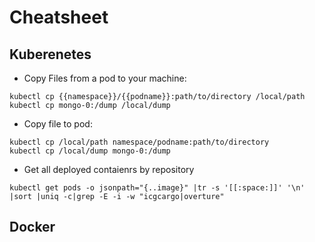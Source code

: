 # Cheatsheet

## Kuberenetes
- Copy Files from a pod to your machine: 
```
kubectl cp {{namespace}}/{{podname}}:path/to/directory /local/path
kubectl cp mongo-0:/dump /local/dump
```
- Copy file to pod: 
```
kubectl cp /local/path namespace/podname:path/to/directory
kubectl cp /local/dump mongo-0:/dump
```
- Get all deployed contaienrs by repository
```
kubectl get pods -o jsonpath="{..image}" |tr -s '[[:space:]]' '\n' |sort |uniq -c|grep -E -i -w "icgcargo|overture"
```

## Docker


